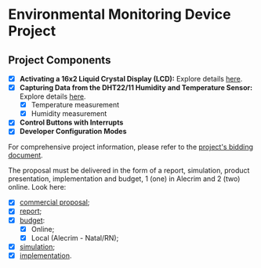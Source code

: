 # Environmental Monitoring Device Project

## Project Components

- [x] **Activating a 16x2 Liquid Crystal Display (LCD):** Explore details [here](./src/LCD/).
- [x] **Capturing Data from the DHT22/11 Humidity and Temperature Sensor:** Explore details [here](./src/DHT/).
  - [x] Temperature measurement
  - [x] Humidity measurement
- [x] **Control Buttons with Interrupts**
- [x] **Developer Configuration Modes**

For comprehensive project information, please refer to the [project's bidding document](./doc/bidding_document.pdf).

The proposal must be delivered in the form of a report, simulation, product presentation, implementation and budget, 1 (one) in Alecrim and 2 (two) online. Look here:

- [x] [commercial proposal](./doc/project/comercial_proposal);
- [x] [report](./doc/project/report/);
- [x] [budget](./doc/project/budget/):
  - [x] Online;
  - [x] Local (Alecrim - Natal/RN);
- [x] [simulation](./doc/project/simulation/);
- [x] [implementation](./doc/project/implementation/).